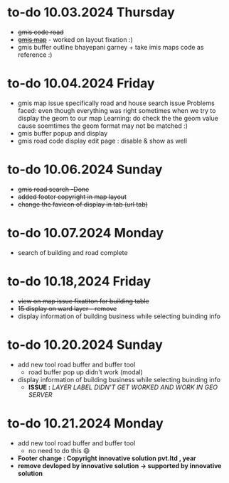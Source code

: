 # to-do 10.03.2024 Thursday

- ~~gmis code road~~
- [~~gmis map~~]() - worked on layout fixation :)
- gmis buffer outline bhayepani garney + take imis maps code as reference :)

# to-do 10.04.2024 Friday

- gmis map issue
  specifically road and house search issue
  Problems faced: even though everything was right sometimes when we try to display the geom to our map
  Learning: do check the the geom value cause soemtimes the geom format may not be matched :)
- gmis buffer popup and display
- gmis road code display
  edit page : disable & show as well

# to-do 10.06.2024 Sunday

- ~~gmis road search -Done~~
- ~~added footer copyright in map layout~~
- ~~change the favicon of display in tab (url tab)~~

# to-do 10.07.2024 Monday

- search of building and road complete

# to-do 10.18,2024 Friday

- ~~view on map issue fixatiton for building table~~
- ~~15 display on ward layer - remove~~
- display information of building business while selecting buinding info

# to-do 10.20.2024 Sunday

- add new tool road buffer and buffer tool
  - road buffer pop up didn't work (modal)
- display information of building business while selecting buinding info
  - **ISSUE :** *LAYER LABEL DIDN'T GET WORKED AND WORK IN GEO SERVER*

# to-do 10.21.2024 Monday

- add new tool road buffer and buffer tool
  - no need to do this 😄
- **Footer change : Copyright innovative solution pvt.ltd , year**
- **remove devloped by innovative solution -> supported by innovative solution**

